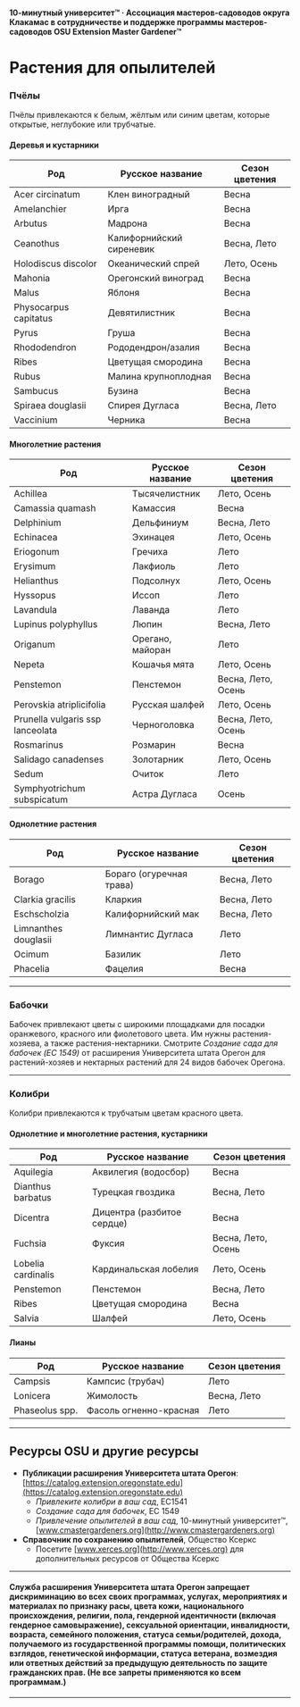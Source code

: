 #### 10-минутный университет™ · Ассоциация мастеров-садоводов округа Клакамас в сотрудничестве и поддержке программы мастеров-садоводов OSU Extension Master Gardener™

# Растения для опылителей

### Пчёлы

Пчёлы привлекаются к белым, жёлтым или синим цветам, которые открытые, неглубокие или трубчатые.

#### Деревья и кустарники

| Род                     | Русское название         | Сезон цветения        |
|-------------------------|-------------------------|-----------------------|
| Acer circinatum         | Клен виноградный        | Весна                 |
| Amelanchier             | Ирга                    | Весна                 |
| Arbutus                 | Мадрона                 | Весна                 |
| Ceanothus               | Калифорнийский сиреневик| Весна, Лето           |
| Holodiscus discolor     | Океанический спрей      | Лето, Осень           |
| Mahonia                 | Орегонский виноград     | Весна                 |
| Malus                   | Яблоня                  | Весна                 |
| Physocarpus capitatus   | Девятилистник           | Весна                 |
| Pyrus                   | Груша                   | Весна                 |
| Rhododendron            | Рододендрон/азалия      | Весна                 |
| Ribes                   | Цветущая смородина      | Весна                 |
| Rubus                   | Малина крупноплодная    | Весна                 |
| Sambucus                | Бузина                  | Весна                 |
| Spiraea douglasii       | Спирея Дугласа          | Весна, Лето           |
| Vaccinium               | Черника                 | Весна                 |

#### Многолетние растения

| Род                           | Русское название       | Сезон цветения          |
|-------------------------------|-----------------------|-------------------------|
| Achillea                      | Тысячелистник         | Лето, Осень             |
| Camassia quamash              | Камассия              | Весна                   |
| Delphinium                    | Дельфиниум            | Весна, Лето             |
| Echinacea                     | Эхинацея              | Лето, Осень             |
| Eriogonum                     | Гречиха               | Лето                    |
| Erysimum                      | Лакфиоль              | Лето                    |
| Helianthus                    | Подсолнух             | Лето, Осень             |
| Hyssopus                      | Иссоп                 | Лето                    |
| Lavandula                     | Лаванда               | Лето                    |
| Lupinus polyphyllus           | Люпин                 | Весна, Лето             |
| Origanum                      | Орегано, майоран      | Лето                    |
| Nepeta                        | Кошачья мята          | Лето, Осень             |
| Penstemon                     | Пенстемон             | Весна, Лето, Осень      |
| Perovskia atriplicifolia      | Русская шалфей        | Лето, Осень             |
| Prunella vulgaris ssp lanceolata | Черноголовка        | Весна, Лето, Осень      |
| Rosmarinus                    | Розмарин              | Весна                   |
| Salidago canadenses           | Золотарник            | Лето, Осень             |
| Sedum                         | Очиток                | Лето                    |
| Symphyotrichum subspicatum    | Астра Дугласа         | Осень                   |

#### Однолетние растения

| Род                  | Русское название        | Сезон цветения   |
|----------------------|------------------------|------------------|
| Borago               | Бораго (огуречная трава)| Весна, Лето     |
| Clarkia gracilis     | Кларкия                | Весна, Лето      |
| Eschscholzia         | Калифорнийский мак      | Весна, Лето      |
| Limnanthes douglasii | Лимнантис Дугласа       | Лето             |
| Ocimum               | Базилик                 | Лето             |
| Phacelia             | Фацелия                 | Весна            |

---

### Бабочки

Бабочек привлекают цветы с широкими площадками для посадки оранжевого, красного или фиолетового цвета. Им нужны растения-хозяева, а также растения-нектарники. Смотрите *Создание сада для бабочек (EC 1549)* от расширения Университета штата Орегон для растений-хозяев и нектарных растений для 24 видов бабочек Орегона.

---

### Колибри

Колибри привлекаются к трубчатым цветам красного цвета.

#### Однолетние и многолетние растения, кустарники

| Род                  | Русское название           | Сезон цветения        |
|----------------------|---------------------------|-----------------------|
| Aquilegia            | Аквилегия (водосбор)      | Весна                 |
| Dianthus barbatus    | Турецкая гвоздика         | Весна, Лето           |
| Dicentra             | Дицентра (разбитое сердце)| Весна                 |
| Fuchsia              | Фуксия                    | Весна, Лето, Осень    |
| Lobelia cardinalis   | Кардинальская лобелия     | Лето, Осень           |
| Penstemon            | Пенстемон                 | Весна, Лето           |
| Ribes                | Цветущая смородина        | Весна                 |
| Salvia               | Шалфей                    | Лето, Осень           |

#### Лианы

| Род             | Русское название              | Сезон цветения   |
|-----------------|------------------------------|------------------|
| Campsis         | Кампсис (трубач)             | Лето             |
| Lonicera        | Жимолость                    | Весна, Лето      |
| Phaseolus spp.  | Фасоль огненно-красная        | Лето             |

---

## Ресурсы OSU и другие ресурсы

- **Публикации расширения Университета штата Орегон**: [https://catalog.extension.oregonstate.edu](https://catalog.extension.oregonstate.edu)
    - *Привлеките колибри в ваш сад*, EC1541
    - *Создание сада для бабочек*, EC 1549
    - *Привлечение опылителей в ваш сад*, 10-минутный университет™, [www.cmastergardeners.org](http://www.cmastergardeners.org)
- **Справочник по сохранению опылителей**, Общество Ксеркс
    - Посетите [www.xerces.org](http://www.xerces.org) для дополнительных ресурсов от Общества Ксеркс

---

#### Служба расширения Университета штата Орегон запрещает дискриминацию во всех своих программах, услугах, мероприятиях и материалах по признаку расы, цвета кожи, национального происхождения, религии, пола, гендерной идентичности (включая гендерное самовыражение), сексуальной ориентации, инвалидности, возраста, семейного положения, статуса семьи/родителей, дохода, получаемого из государственной программы помощи, политических взглядов, генетической информации, статуса ветерана, возмездия или ответных действий за предыдущую деятельность по защите гражданских прав. (Не все запреты применяются ко всем программам.)
---